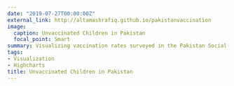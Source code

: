 ```yaml
---
date: "2019-07-27T00:00:00Z"
external_link: http://altamashrafiq.github.io/pakistanvaccination
image:
  caption: Unvaccinated Children in Pakistan
  focal_point: Smart
summary: Visualizing vaccination rates surveyed in the Pakistan Social & Living Standards Measurement Survey 2014-15.
tags:
- Visualization
- Highcharts
title: Unvaccinated Children in Pakistan
---
```

